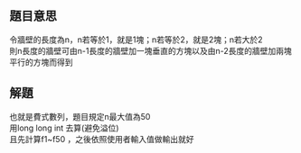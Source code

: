 ## 題目意思<br>
令牆壁的長度為n，n若等於1，就是1塊；n若等於2，就是2塊；n若大於2<br>
則n長度的牆壁可由n-1長度的牆壁加一塊垂直的方塊以及由n-2長度的牆壁加兩塊平行的方塊而得到<br>

## 解題<br>
也就是費式數列，題目規定n最大值為50<br>
用long long int 去算(避免溢位)<br>
且先計算f1~f50 ，之後依照使用者輸入值做輸出就好<br>


